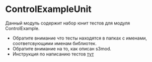# ControlExampleUnit
Данный модуль содержит набор юнит тестов для модуля ControlExample.

* Обратите внимание что тесты находятся в папках с именами, соответсвующими именам библиотек.
* Обратите внимание на то, как описан s3mod.
* Инструкция по написанию тестов [тут](https://wi.sbis.ru/doc/platform/developmentapl/interface-development/configure/unit-tests/)

